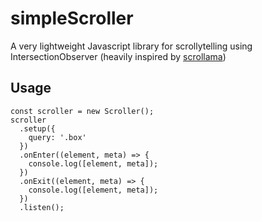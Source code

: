 # simpleScroller
A very lightweight Javascript library for scrollytelling using IntersectionObserver (heavily inspired by [scrollama](https://github.com/russellgoldenberg/scrollama))

## Usage

```
const scroller = new Scroller();
scroller
  .setup({
    query: '.box'
  })
  .onEnter((element, meta) => {
    console.log([element, meta]);
  })
  .onExit((element, meta) => {
    console.log([element, meta]);
  })
  .listen();
```
